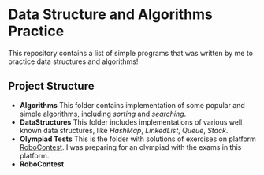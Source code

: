 # Data Structure and Algorithms Practice

This repository contains a list of simple programs that was written by me to practice data structures and algorithms!

## Project Structure

- **Algorithms**
This folder contains implementation of some popular and simple algorithms, including *sorting* and *searching*.
- **DataStructures**
This folder includes implementations of various well known data structures, like _HashMap_, _LinkedList_, _Queue_, _Stack_.
- **Olympiad Tests**
This is the folder with solutions of exercises on platform [RoboContest](https://robocontest.uz/). I was preparing for an olympiad with the exams in this platform.
- **RoboContest**
